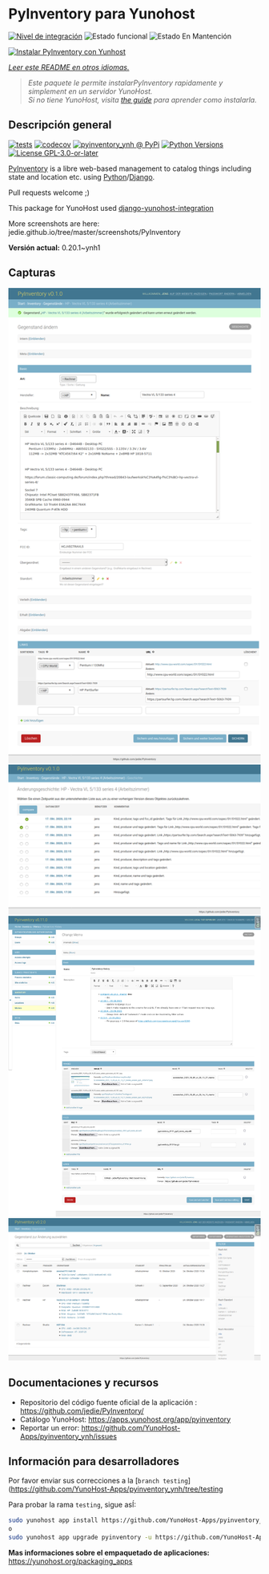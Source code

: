 <!--
Este archivo README esta generado automaticamente<https://github.com/YunoHost/apps/tree/master/tools/readme_generator>
No se debe editar a mano.
-->

# PyInventory para Yunohost

[![Nivel de integración](https://dash.yunohost.org/integration/pyinventory.svg)](https://ci-apps.yunohost.org/ci/apps/pyinventory/) ![Estado funcional](https://ci-apps.yunohost.org/ci/badges/pyinventory.status.svg) ![Estado En Mantención](https://ci-apps.yunohost.org/ci/badges/pyinventory.maintain.svg)

[![Instalar PyInventory con Yunhost](https://install-app.yunohost.org/install-with-yunohost.svg)](https://install-app.yunohost.org/?app=pyinventory)

*[Leer este README en otros idiomas.](./ALL_README.md)*

> *Este paquete le permite instalarPyInventory rapidamente y simplement en un servidor YunoHost.*  
> *Si no tiene YunoHost, visita [the guide](https://yunohost.org/install) para aprender como instalarla.*

## Descripción general

[![tests](https://github.com/YunoHost-Apps/pyinventory_ynh/actions/workflows/tests.yml/badge.svg?branch=main)](https://github.com/YunoHost-Apps/pyinventory_ynh/actions/workflows/tests.yml)
[![codecov](https://codecov.io/github/jedie/pyinventory_ynh/branch/main/graph/badge.svg)](https://app.codecov.io/github/jedie/pyinventory_ynh)
[![pyinventory_ynh @ PyPi](https://img.shields.io/pypi/v/pyinventory_ynh?label=pyinventory_ynh%20%40%20PyPi)](https://pypi.org/project/pyinventory_ynh/)
[![Python Versions](https://img.shields.io/pypi/pyversions/pyinventory_ynh)](https://github.com/YunoHost-Apps/pyinventory_ynh/blob/main/pyproject.toml)
[![License GPL-3.0-or-later](https://img.shields.io/pypi/l/pyinventory_ynh)](https://github.com/YunoHost-Apps/pyinventory_ynh/blob/main/LICENSE)

[PyInventory](https://github.com/jedie/PyInventory) is a libre web-based management to catalog things including state and location etc. using [Python](https://www.python.org/)/[Django](https://www.djangoproject.com/).

Pull requests welcome ;)

This package for YunoHost used [django-yunohost-integration](https://github.com/YunoHost-Apps/django_yunohost_integration)

More screenshots are here: jedie.github.io/tree/master/screenshots/PyInventory


**Versión actual:** 0.20.1~ynh1

## Capturas

![Captura de PyInventory](./doc/screenshots/pyinventory_v010_screenshot_2.png)
![Captura de PyInventory](./doc/screenshots/pyinventory_v010_screenshot_3.png)
![Captura de PyInventory](./doc/screenshots/pyinventory_v0110_screenshot_memo_1.png)
![Captura de PyInventory](./doc/screenshots/pyinventory_v020_screenshot_1.png)

## Documentaciones y recursos

- Repositorio del código fuente oficial de la aplicación : <https://github.com/jedie/PyInventory/>
- Catálogo YunoHost: <https://apps.yunohost.org/app/pyinventory>
- Reportar un error: <https://github.com/YunoHost-Apps/pyinventory_ynh/issues>

## Información para desarrolladores

Por favor enviar sus correcciones a la [`branch testing`](https://github.com/YunoHost-Apps/pyinventory_ynh/tree/testing

Para probar la rama `testing`, sigue asÍ:

```bash
sudo yunohost app install https://github.com/YunoHost-Apps/pyinventory_ynh/tree/testing --debug
o
sudo yunohost app upgrade pyinventory -u https://github.com/YunoHost-Apps/pyinventory_ynh/tree/testing --debug
```

**Mas informaciones sobre el empaquetado de aplicaciones:** <https://yunohost.org/packaging_apps>
